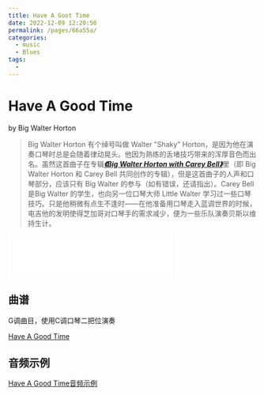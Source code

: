 ```yaml
---
title: Have A Goot Time
date: 2022-12-09 12:20:50
permalink: /pages/66a55a/
categories:
  - music
  - Blues
tags:
  - 
---
```

# Have A Good Time

by Big Walter Horton

 >Big Walter Horton 有个绰号叫做 Walter "Shaky" Horton，是因为他在演奏口琴时总是会随着律动晃头。他因为熟练的舌堵技巧带来的浑厚音色而出名。虽然这首曲子在专辑<span style= "font-style:italic; font-weight:bold;">[《Big Walter Horton with Carey Bell》](https://music.163.com/#/album?id=1540399)</span>里（即 Big Walter Horton 和 Carey Bell 共同创作的专辑），但是这首曲子的人声和口琴部分，应该只有 Big Walter 的参与（如有错误，还请指出）。Carey Bell 是Big Walter 的学生，也向另一位口琴大师 Little Walter 学习过一些口琴技巧。只是他稍微有点生不逢时——在他准备用口琴走入蓝调世界的时候，电吉他的发明使得芝加哥对口琴手的需求减少，便为一些乐队演奏贝斯以维持生计。

 <iframe frameborder="no" border="0" marginwidth="0" marginheight="0" width=330 height=86 src="//music.163.com/outchain/player?type=2&id=16709296&auto=0&height=66"></iframe>

## 曲谱

G调曲目，使用C调口琴二把位演奏

[Have A Good Time](/file/Have_A_Good_Time.pdf)

## 音频示例

[Have A Good Time音频示例](/file/Have_A_Good_Time.m4a)
